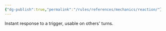 ```yaml
---
{"dg-publish":true,"permalink":"/rules/references/mechanics/reaction/"}
---
```


Instant response to a trigger, usable on others' turns.